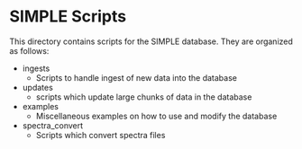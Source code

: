 # SIMPLE Scripts

This directory contains scripts for the SIMPLE database. 
They are organized as follows:

- ingests
  - Scripts to handle ingest of new data into the database
- updates
	- scripts which update large chunks of data in the database 	
- examples
  - Miscellaneous examples on how to use and modify the database
- spectra_convert
  - Scripts which convert spectra files
